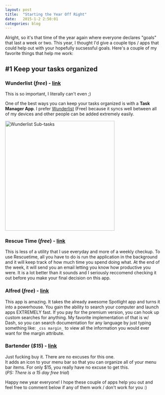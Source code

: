 ```yaml
---
layout: post
title:  "Starting the Year Off Right"
date:   2015-1-2 2:50:01
categories: blog
---
```

Alright, so it's that time of the year again where everyone declares "goals" that last a week or two. This year, I thought I'd give a couple tips / apps that could help out with your hopefully sucsessful goals. Here's a couple of my favorite things that help me work:

## #1 Keep your tasks organized

### Wunderlist (_free_) - [link](http://wunderlist.com) 

This is so important, I literally can't even ;)

One of the best ways you can keep your tasks organized is with a **Task Manager App**. I prefer [Wunderlist](http://wunderlist.com) (Free) because it syncs well between all of my devices and other people can be added extremely easily.

<img src="{{ site.url }}/img/posts/subtasks@2x.png" alt="Wunderlist Sub-tasks" width="355"/>

### Rescue Time (_free_) - [link](http://rescuetime.com)

This is less of a utility that I use everyday and more of a weekly checkup. To use Rescuetime, all you have to do is run the application in the background and it will keep track of how much time you spend doing what. At the end of the week, it will send you an email letting you know how productive you were. It is a lot better than it sounds and I seriously reccomend checking it out before you make your final decision on this app.

### Alfred (_free_) - [link](http://www.alfredapp.com)

This app is amazing. It takes the already awesome Spotlight app and turns it into a powerhouse. You gain the ability to search your computer and launch apps EXTREMELY fast. If you pay for the premium version, you can hook up custom searches for anything. My favorite implementation of that is w/ Dash, so you can search documentation for any language by just typing something like: `_css margin_` to view all the information you would ever want for the margin attribute.

### Bartender (_$15_) - [link](http://www.macbartender.com)

Just fucking buy it. There are no excuses for this one.  
It adds an icon to your menu bar so that you can organize all of your menu bar items. For only $15, you really have no excuse to get this.  
(_PS: There is a 15 day free trial_)

Happy new year everyone! I hope these couple of apps help you out and feel free to comment below if any of them work / don't work for you :)
